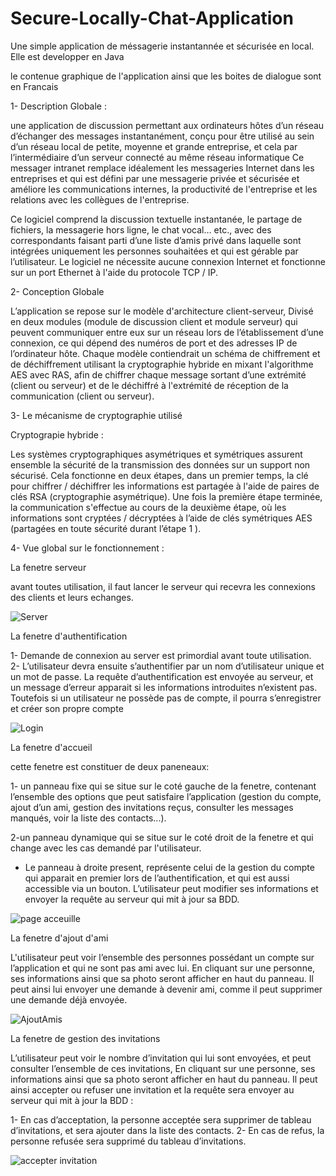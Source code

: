 # Secure-Locally-Chat-Application


Une simple application de méssagerie instantannée et sécurisée en local.  Elle est developper en Java


le contenue graphique de l'application ainsi que les boites de dialogue sont en Francais


1- Description Globale :

une application de discussion permettant aux ordinateurs hôtes d’un réseau d’échanger des messages 
instantanément, conçu pour être utilisé au sein d’un réseau local de petite, moyenne et grande entreprise, et cela par l’intermédiaire
d’un serveur connecté au même réseau informatique Ce messager intranet remplace idéalement les messageries Internet dans les entreprises
et qui est défini par une messagerie privée et sécurisée et améliore les communications internes, la productivité de l'entreprise et les 
relations avec les collègues de l'entreprise. 

   
Ce logiciel comprend la discussion textuelle instantanée, le partage de fichiers, la messagerie hors ligne, le chat vocal… etc., avec des
correspondants faisant parti d’une liste d’amis privé dans laquelle sont intégrées uniquement les personnes souhaitées et qui est gérable 
par l’utilisateur.  Le logiciel ne nécessite aucune connexion Internet et fonctionne sur un port Ethernet à l'aide du protocole TCP / IP.






2- Conception Globale

   L’application se repose sur le modèle d'architecture client-serveur, Divisé en deux modules (module de discussion client et module serveur) qui  peuvent communiquer entre eux sur un réseau lors de l’établissement d’une connexion, ce qui dépend des numéros de port et des adresses IP de l’ordinateur hôte. Chaque modèle contiendrait un schéma de chiffrement et de déchiffrement utilisant la cryptographie hybride en mixant l'algorithme AES  avec RAS, afin de chiffrer chaque message sortant d’une extrémité (client ou serveur) et de le déchiffré à l'extrémité de réception de la communication (client ou serveur).
   
   
   


3-  Le mécanisme de cryptographie utilisé
  
   Cryptograpie hybride :

 Les systèmes cryptographiques asymétriques et symétriques assurent ensemble la sécurité de la transmission des données sur un support non sécurisé. Cela fonctionne en deux étapes, dans un premier temps, la clé pour chiffrer / déchiffrer les informations est partagée à l'aide de paires de clés RSA (cryptographie asymétrique). Une fois la première étape terminée, la communication s'effectue au cours de la deuxième étape, où les informations sont cryptées / décryptées à l’aide de clés symétriques AES (partagées en toute sécurité durant l’étape 1 ).
 
 
 
 4- Vue global sur le fonctionnement :
 
La fenetre serveur

avant toutes utilisation, il faut lancer le serveur qui recevra les connexions des clients et leurs echanges.

 ![Server](https://user-images.githubusercontent.com/58481599/70313517-117d6880-1816-11ea-8d17-997afa1f3929.PNG)
 


La fenetre d'authentification

1-	Demande de connexion au server est primordial avant toute utilisation.	
2-	L’utilisateur devra ensuite s’authentifier par un nom d’utilisateur unique et un mot de passe. La requête d’authentification est envoyée au serveur, et un message d’erreur apparait si les informations introduites n’existent pas. Toutefois si un utilisateur ne possède pas de compte, il pourra s’enregistrer et créer son propre compte


 ![Login](https://user-images.githubusercontent.com/58481599/70267110-0e469600-179e-11ea-8e6f-36c34686e2df.PNG)
 
 
 
 La fenetre d'accueil
 
 cette fenetre est constituer de deux paneneaux: 
 
 1- un panneau fixe qui se situe sur le coté gauche de la fenetre, contenant l’ensemble des options que peut satisfaire l’application (gestion du compte, ajout d’un ami, gestion des invitations reçus, consulter les messages manqués, voir la liste des contacts...).
 
 2-un panneau dynamique qui se situe sur le coté droit de la fenetre et qui change avec les cas demandé par l'utilisateur.
 
 -  Le panneau à droite present, représente celui de la gestion du compte qui apparait en premier lors de l’authentification, et qui est aussi accessible via un bouton. L’utilisateur peut modifier ses informations et envoyer la requête au serveur qui mit à jour sa BDD. 
 
 ![page acceuille](https://user-images.githubusercontent.com/58481599/70313515-10e4d200-1816-11ea-8609-abc1ee7815f9.PNG)
 
 
 
 La fenetre d'ajout d'ami
 
  L'utilisateur peut voir l’ensemble des personnes possédant un compte sur l’application et qui ne sont pas ami avec lui. En cliquant sur une personne, ses informations ainsi que sa photo seront afficher en haut du panneau. Il peut ainsi lui envoyer une demande à devenir ami, comme il peut supprimer une demande déjà envoyée.
  
![AjoutAmis](https://user-images.githubusercontent.com/58481599/70313507-0f1b0e80-1816-11ea-8e1c-8927860ab880.PNG)


La fenetre de gestion des invitations

L’utilisateur peut voir le nombre d’invitation qui lui sont envoyées, et peut consulter l’ensemble de ces invitations, En cliquant sur une personne, ses informations ainsi que sa photo seront afficher en haut du panneau.
Il peut ainsi accepter  ou refuser une invitation et  la requête sera envoyer au serveur qui mit à jour la BDD :

1-	En cas d’acceptation, la personne acceptée sera supprimer de tableau d’invitations, et sera ajouter dans la liste des contacts.
2-	En cas de refus, la personne refusée sera supprimé du tableau d’invitations.

![accepter invitation](https://user-images.githubusercontent.com/58481599/70313505-0f1b0e80-1816-11ea-89ef-9e4a4fc8111a.PNG)
